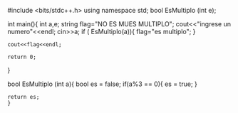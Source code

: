 #include <bits/stdc++.h>
using namespace std;
bool EsMultiplo (int e);

int main(){
	int a,e;
	string flag="NO ES MUES  MULTIPLO";
	cout<<"ingrese un numero"<<endl;
	cin>>a;
	if ( EsMultiplo(a)){
		flag="es multiplo";
	}
	
	cout<<flag<<endl;
	
	return 0;
}
	
	
bool EsMultiplo (int a){
		bool es = false;
		if(a%3 == 0){
			es = true;
		}
		 
	return es;
	}

